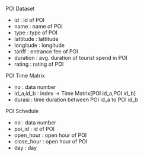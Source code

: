 POI Dataset
- id : id of POI
- name : name of POI
- type : type of POI
- lattitude : lattitude
- longitude : longitude
- tariff : entrance fee of POI
- duration : avg. duration of tourist spend in POI
- rating : rating of POI


POI Time Matrix
- no : data number
- id_a,id_b : index -> Time Matrix[POI id_a,POI id_b]
- durasi : time duration between POI id_a to POI id_b
  
POI Schedule
- no : data number
- poi_id : id of POI
- open_hour : open hour of POI
- close_hour : open hour of POI
- day : day
